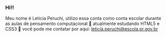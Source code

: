 ### Hi!! 

Meu nome é Leticia Peruchi, utilizo essa conta como conta escolar durante as aulas de pensamento computacional
🌿 atualmente estudando HTML5 e CSS3
🍄 você pode me contatar por aqui: leticia.peruchi@escola.pr.gov.br
